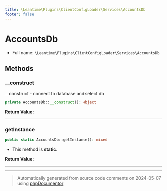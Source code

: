 ```yaml
---
title: \Leantime\Plugins\ClientConfigLoader\Services\AccountsDb
footer: false
---
```


# AccountsDb





* Full name: `\Leantime\Plugins\ClientConfigLoader\Services\AccountsDb`



## Methods

### __construct

__construct - connect to database and select db

```php
private AccountsDb::__construct(): object
```









**Return Value:**





---
### getInstance



```php
public static AccountsDb::getInstance(): mixed
```



* This method is **static**.





**Return Value:**





---


---
> Automatically generated from source code comments on 2024-05-07 using [phpDocumentor](http://www.phpdoc.org/)
